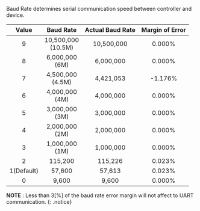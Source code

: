 Baud Rate determines serial communication speed between controller and device.

|   Value    |        Baud Rate        | Actual Baud Rate | Margin of Error |
|:----------:|:-----------------------:|:----------------:|:---------------:|
|     9      | 10,500,000<br />(10.5M) |    10,500,000    |     0.000%      |
|     8      |   6,000,000<br />(6M)   |    6,000,000     |     0.000%      |
|     7      |  4,500,000<br />(4.5M)  |    4,421,053     |     -1.176%     |
|     6      |   4,000,000<br />(4M)   |    4,000,000     |     0.000%      |
|     5      |   3,000,000<br />(3M)   |    3,000,000     |     0.000%      |
|     4      |   2,000,000<br />(2M)   |    2,000,000     |     0.000%      |
|     3      |   1,000,000<br />(1M)   |    1,000,000     |     0.000%      |
|     2      |         115,200         |     115,226      |     0.023%      |
| 1(Default) |         57,600          |      57,613      |     0.023%      |
|     0      |          9,600          |      9,600       |     0.000%      |

**NOTE** : Less than 3[%] of the baud rate error margin will not affect to UART communication.
{: .notice}
